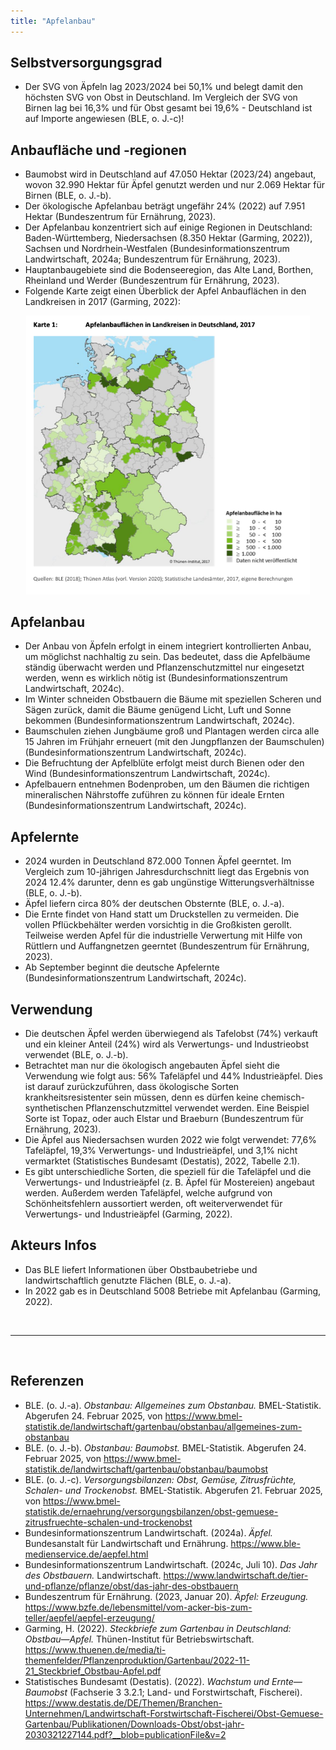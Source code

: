 ```yaml
---
title: "Apfelanbau"
---
```


## Selbstversorgungsgrad 
- Der SVG von Äpfeln lag 2023/2024 bei 50,1% und belegt damit den höchsten SVG von Obst in Deutschland. Im Vergleich der SVG von Birnen lag bei 16,3% und für Obst gesamt bei 19,6% - Deutschland ist auf Importe angewiesen (BLE, o. J.-c)!

## Anbaufläche und -regionen
- Baumobst wird in Deutschland auf 47.050 Hektar (2023/24) angebaut, wovon 32.990 Hektar für Äpfel genutzt werden und nur 2.069 Hektar für Birnen (BLE, o. J.-b).
- Der ökologische Apfelanbau beträgt ungefähr 24% (2022) auf 7.951 Hektar (Bundeszentrum für Ernährung, 2023).
- Der Apfelanbau konzentriert sich auf einige Regionen in Deutschland: Baden-Württemberg, Niedersachsen (8.350 Hektar (Garming, 2022)), Sachsen und Nordrhein-Westfalen (Bundesinformationszentrum Landwirtschaft, 2024a; Bundeszentrum für Ernährung, 2023).
- Hauptanbaugebiete sind die Bodenseeregion, das Alte Land, Borthen, Rheinland und Werder (Bundeszentrum für Ernährung, 2023).
- Folgende Karte zeigt einen Überblick der Apfel Anbauflächen in den Landkreisen in 2017 (Garming, 2022):

<p align="center">
  <img src="Apfelanbauflaechen.png" alt="Apfelanbauflächen in Deutschland 2017" style="width:90%;">
</p>


## Apfelanbau
- Der Anbau von Äpfeln erfolgt in einem integriert kontrollierten Anbau, um möglichst nachhaltig zu sein. Das bedeutet, dass die Apfelbäume ständig überwacht werden und Pflanzenschutzmittel nur eingesetzt werden, wenn es wirklich nötig ist (Bundesinformationszentrum Landwirtschaft, 2024c).
- Im Winter schneiden Obstbauern die Bäume mit speziellen Scheren und Sägen zurück, damit die Bäume genügend Licht, Luft und Sonne bekommen (Bundesinformationszentrum Landwirtschaft, 2024c).
- Baumschulen ziehen Jungbäume groß und Plantagen werden circa alle 15 Jahren im Frühjahr erneuert (mit den Jungpflanzen der Baumschulen) (Bundesinformationszentrum Landwirtschaft, 2024c).
- Die Befruchtung der Apfelblüte erfolgt meist durch Bienen oder den Wind (Bundesinformationszentrum Landwirtschaft, 2024c).
- Apfelbauern entnehmen Bodenproben, um den Bäumen die richtigen mineralischen Nährstoffe zuführen zu können für ideale Ernten (Bundesinformationszentrum Landwirtschaft, 2024c).


## Apfelernte
- 2024 wurden in Deutschland 872.000 Tonnen Äpfel geerntet. Im Vergleich zum 10-jährigen Jahresdurchschnitt liegt das Ergebnis von 2024 12.4% darunter, denn es gab ungünstige Witterungsverhältnisse (BLE, o. J.-b).
- Äpfel liefern circa 80% der deutschen Obsternte (BLE, o. J.-a).
- Die Ernte findet von Hand statt um Druckstellen zu vermeiden. Die vollen Pflückbehälter werden vorsichtig in die Großkisten gerollt. Teilweise werden Apfel für die industrielle Verwertung mit Hilfe von Rüttlern und Auffangnetzen geerntet (Bundeszentrum für Ernährung, 2023).
- Ab September beginnt die deutsche Apfelernte (Bundesinformationszentrum Landwirtschaft, 2024c).


## Verwendung
- Die deutschen Äpfel werden überwiegend als Tafelobst (74%) verkauft und ein kleiner Anteil (24%) wird als Verwertungs- und Industrieobst verwendet (BLE, o. J.-b).
- Betrachtet man nur die ökologisch angebauten Äpfel sieht die Verwendung wie folgt aus: 56% Tafeläpfel und 44% Industrieäpfel. Dies ist darauf zurückzuführen, dass ökologische Sorten krankheitsresistenter sein müssen, denn es dürfen keine chemisch-synthetischen Pflanzenschutzmittel verwendet werden. Eine Beispiel Sorte ist Topaz, oder auch Elstar und Braeburn (Bundeszentrum für Ernährung, 2023).
- Die Äpfel aus Niedersachsen wurden 2022 wie folgt verwendet: 77,6% Tafeläpfel, 19,3% Verwertungs- und Industrieäpfel, und 3,1% nicht vermarktet (Statistisches Bundesamt (Destatis), 2022, Tabelle 2.1).
- Es gibt unterschiedliche Sorten, die speziell für die Tafeläpfel und die Verwertungs- und Industrieäpfel (z. B. Äpfel für Mostereien) angebaut werden. Außerdem werden Tafeläpfel, welche aufgrund von Schönheitsfehlern aussortiert werden, oft weiterverwendet für Verwertungs- und Industrieäpfel (Garming, 2022).



## Akteurs Infos
- Das BLE liefert Informationen über Obstbaubetriebe und landwirtschaftlich genutzte Flächen (BLE, o. J.-a).
- In 2022 gab es in Deutschland 5008 Betriebe mit Apfelanbau (Garming, 2022).



<br>

---

<br> 

## Referenzen
- BLE. (o. J.-a). *Obstanbau: Allgemeines zum Obstanbau.* BMEL-Statistik. Abgerufen 24. Februar 2025, von <https://www.bmel-statistik.de/landwirtschaft/gartenbau/obstanbau/allgemeines-zum-obstanbau>
- BLE. (o. J.-b). *Obstanbau: Baumobst.* BMEL-Statistik. Abgerufen 24. Februar 2025, von <https://www.bmel-statistik.de/landwirtschaft/gartenbau/obstanbau/baumobst>
- BLE. (o. J.-c). *Versorgungsbilanzen: Obst, Gemüse, Zitrusfrüchte, Schalen- und Trockenobst.* BMEL-Statistik. Abgerufen 21. Februar 2025, von <https://www.bmel-statistik.de/ernaehrung/versorgungsbilanzen/obst-gemuese-zitrusfruechte-schalen-und-trockenobst>
- Bundesinformationszentrum Landwirtschaft. (2024a). *Äpfel.* Bundesanstalt für Landwirtschaft und Ernährung. <https://www.ble-medienservice.de/aepfel.html>
- Bundesinformationszentrum Landwirtschaft. (2024c, Juli 10). *Das Jahr des Obstbauern.* Landwirtschaft. <https://www.landwirtschaft.de/tier-und-pflanze/pflanze/obst/das-jahr-des-obstbauern>
- Bundeszentrum für Ernährung. (2023, Januar 20). *Äpfel: Erzeugung.* <https://www.bzfe.de/lebensmittel/vom-acker-bis-zum-teller/aepfel/aepfel-erzeugung/>
- Garming, H. (2022). *Steckbriefe zum Gartenbau in Deutschland: Obstbau—Apfel.* Thünen-Institut für Betriebswirtschaft. <https://www.thuenen.de/media/ti-themenfelder/Pflanzenproduktion/Gartenbau/2022-11-21_Steckbrief_Obstbau-Apfel.pdf>
- Statistisches Bundesamt (Destatis). (2022). *Wachstum und Ernte—Baumobst* (Fachserie 3 3.2.1; Land- und Forstwirtschaft, Fischerei). <https://www.destatis.de/DE/Themen/Branchen-Unternehmen/Landwirtschaft-Forstwirtschaft-Fischerei/Obst-Gemuese-Gartenbau/Publikationen/Downloads-Obst/obst-jahr-2030321227144.pdf?__blob=publicationFile&v=2>


